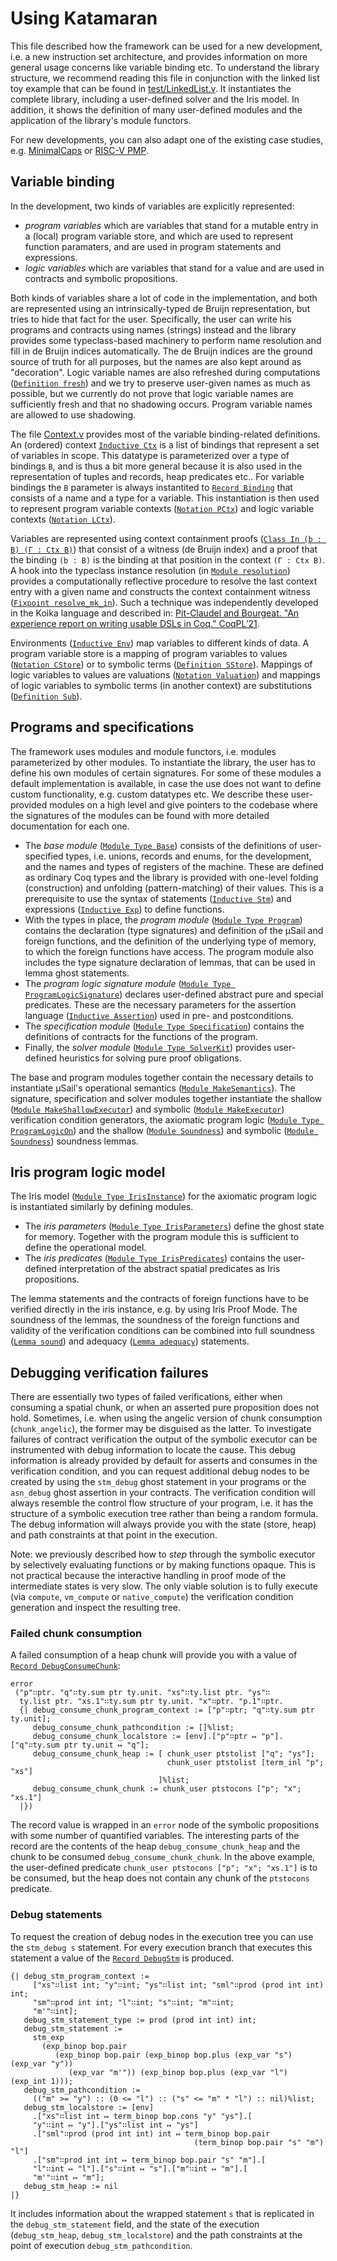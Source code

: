 # Using Katamaran

This file described how the framework can be used for a new development, i.e. a new instruction set architecture, and provides information on more general usage concerns like variable binding etc.
To understand the library structure, we recommend reading this file in conjunction with the linked list toy example that can be found in [test/LinkedList.v](test/LinkedList.v).
It instantiates the complete library, including a user-defined solver and the Iris model.
In addition, it shows the definition of many user-defined modules and the application of the library's module functors.

For new developments, you can also adapt one of the existing case studies, e.g. [MinimalCaps](https://github.com/katamaran-project/katamaran/tree/main/case_study/MinimalCaps) or [RISC-V PMP](https://github.com/katamaran-project/katamaran/tree/main/case_study/RiscvPmp).

## Variable binding
In the development, two kinds of variables are explicitly represented:
- *program variables* which are variables that stand for a mutable entry in a (local) program variable store, and which are used to represent function paramaters, and are used in program statements and expressions.
- *logic variables* which are variables that stand for a value and are used in contracts and symbolic propositions.

Both kinds of variables share a lot of code in the implementation, and both are represented using an intrinsically-typed de Bruijn representation, but tries to hide that fact for the user. Specifically, the user can write his programs and contracts using names (strings) instead and the library provides some typeclass-based machinery to perform name resolution and fill in de Bruijn indices automatically.
The de Bruijn indices are the ground source of truth for all purposes, but the names are also kept around as "decoration".
Logic variable names are also refreshed during computations ([`Definition fresh`](theories/Context.v)) and we try to preserve user-given names as much as possible, but we currently do not prove that logic variable names are sufficiently fresh and that no shadowing occurs.
Program variable names are allowed to use shadowing.

The file [Context.v](theories/Context.v) provides most of the variable binding-related definitions.
An (ordered) context [`Inductive Ctx`](theories/Context.v) is a list of bindings that represent a set of variables in scope.
This datatype is parameterized over a type of bindings `B`, and is thus a bit more general because it is also used in the representation of tuples and records, heap predicates etc..
For variable bindings the `B` parameter is always instantited to [`Record Binding`](theories/Context.v) that consists of a name and a type for a variable.
This instantiation is then used to represent program variable contexts ([`Notation PCtx`](theories/Base.v)) and logic variable contexts ([`Notation LCtx`](theories/Base.v)).

Variables are represented using context containment proofs ([`Class In (b : B) (Γ : Ctx B)`](theories/Context.v)) that consist of a witness (de Bruijn index) and a proof that the binding `(b : B)` is the binding at that position in the context `(Γ : Ctx B)`.
A hook into the typeclass instance resolution (in [`Module resolution`](theories/Context.v)) provides a computationally reflective procedure to resolve the last context entry with a given name and constructs the context containment witness ([`Fixpoint resolve_mk_in`](theories/Context.v)).
Such a technique was independently developed in the Koika language and described in: [Pit-Claudel and Bourgeat. "An experience report on writing usable DSLs in Coq." CoqPL’21](https://people.csail.mit.edu/bthom/coqpl21.pdf).

Environments ([`Inductive Env`](theories/Environment.v)) map variables to different kinds of data.
A program variable store is a mapping of program variables to values ([`Notation CStore`](theories/Base.v)) or to symbolic terms ([`Definition SStore`](theories/Syntax/Terms.v)).
Mappings of logic variables to values are valuations ([`Notation Valuation`](theories/Base.v)) and mappings of logic variables to symbolic terms (in another context) are substitutions ([`Definition Sub`](theories/Syntax/Terms.v)).

## Programs and specifications
The framework uses modules and module functors, i.e. modules parameterized by other modules.
To instantiate the library, the user has to define his own modules of certain signatures.
For some of these modules a default implementation is available, in case the use does not want to define custom functionality, e.g. custom datatypes etc.
We describe these user-provided modules on a high level and give pointers to the codebase where the signatures of the modules can be found with more detailed documentation for each one.

- The *base module* ([`Module Type Base`](theories/Base.v)) consists of the definitions of user-specified types, i.e. unions, records and enums, for the development, and the names and types of registers of the machine.
  These are defined as ordinary Coq types and the library is provided with one-level folding (construction) and unfolding (pattern-matching) of their values.
  This is a prerequisite to use the syntax of statements ([`Inductive Stm`](theories/Syntax/Statements.v)) and expressions ([`Inductive Exp`](theories/Syntax/Expressions.v)) to define functions.
- With the types in place, the *program module* ([`Module Type Program`](theories/Program.v)) contains the declaration (type signatures) and definition of the μSail and foreign functions, and the definition of the underlying type of memory, to which the foreign functions have access.
  The program module also includes the type signature declaration of lemmas, that can be used in lemma ghost statements.
- The *program logic signature module* ([`Module Type ProgramLogicSignature`](theories/Specification.v)) declares user-defined abstract pure and special predicates.
  These are the necessary parameters for the assertion language ([`Inductive Assertion`](theories/Syntax/Assertions.v)) used in pre- and postconditions.
- The *specification module* ([`Module Type Specification`](theories/Specification.v)) contains the definitions of contracts for the functions of the program.
- Finally, the *solver module* ([`Module Type SolverKit`](theories/Specification.v)) provides user-defined heuristics for solving pure proof obligations.

The base and program modules together contain the necessary details to instantiate μSail's operational semantics ([`Module MakeSemantics`](theories/Semantics.v)).
The signature, specification and solver modules together instantiate the shallow ([`Module MakeShallowExecutor`](theories/Shallow/Executor.v)) and symbolic ([`Module MakeExecutor`](theories/Symbolic/Executor.v)) verification condition generators, the axiomatic program logic ([`Module Type ProgramLogicOn`](theories/Sep/Hoare.v)) and the shallow ([`Module Soundness`](theories/Shallow/Soundness.v)) and symbolic ([`Module Soundness`](theories/Symbolic/Soundness.v)) soundness lemmas.


## Iris program logic model

The Iris model ([`Module Type IrisInstance`](theories/Iris/Model.v)) for the axiomatic program logic is instantiated similarly by defining modules.

- The *iris parameters* ([`Module Type IrisParameters`](theories/Iris/Model.v)) define the ghost state for memory.
  Together with the program module this is sufficient to define the operational model.
- The *iris predicates* ([`Module Type IrisPredicates`](theories/Iris/Model.v)) contains the user-defined interpretation of the abstract spatial predicates as Iris propositions.

The lemma statements and the contracts of foreign functions have to be verified directly in the iris instance, e.g. by using Iris Proof Mode.
The soundness of the lemmas, the soundness of the foreign functions and validity of the verification conditions can be combined into full soundness ([`Lemma sound`](theories/Iris/Model.v)) and adequacy ([`Lemma adequacy`](theories/Iris/Model.v)) statements.


## Debugging verification failures

There are essentially two types of failed verifications, either when consuming a spatial chunk, or when an asserted pure proposition does not hold.
Sometimes, i.e. when using the angelic version of chunk consumption (`chunk_angelic`), the former may be disguised as the latter.
To investigate failures of contract verification the output of the symbolic executor can be instrumented with debug information to locate the cause.
This debug information is already provided by default for asserts and consumes in the verification condition, and you can request additional debug nodes to be created by using the `stm_debug` ghost statement in your programs or the `asn_debug` ghost assertion in your contracts.
The verification condition will always resemble the control flow structure of your program, i.e. it has the structure of a symbolic execution tree rather than being a random formula.
The debug information will always provide you with the state (store, heap) and path constraints at that point in the execution.

Note: we previously described how to *step* through the symbolic executor by selectively evaluating functions or by making functions opaque.
This is not practical because the interactive handling in proof mode of the intermediate states is very slow.
The only viable solution is to fully execute (via `compute`, `vm_compute` or `native_compute`) the verification condition generation and inspect the resulting tree.

### Failed chunk consumption

A failed consumption of a heap chunk will provide you with a value of
[`Record DebugConsumeChunk`](theories/Symbolic/Executor.v):

```
error
 ("p"∷ptr. "q"∷ty.sum ptr ty.unit. "xs"∷ty.list ptr. "ys"∷
  ty.list ptr. "xs.1"∷ty.sum ptr ty.unit. "x"∷ptr. "p.1"∷ptr.
  {| debug_consume_chunk_program_context := ["p"∷ptr; "q"∷ty.sum ptr ty.unit];
     debug_consume_chunk_pathcondition := []%list;
     debug_consume_chunk_localstore := [env].["p"∷ptr ↦ "p"].["q"∷ty.sum ptr ty.unit ↦ "q"];
     debug_consume_chunk_heap := [ chunk_user ptstolist ["q"; "ys"];
                                   chunk_user ptstolist [term_inl "p"; "xs"]
                                 ]%list;
     debug_consume_chunk_chunk := chunk_user ptstocons ["p"; "x"; "xs.1"]
  |})
```

The record value is wrapped in an `error` node of the symbolic propositions with
some number of quantified variables. The interesting parts of the record are the
contents of the heap `debug_consume_chunk_heap` and the chunk to be consumed
`debug_consume_chunk_chunk`. In the above example, the user-defined predicate
`chunk_user ptstocons ["p"; "x"; "xs.1"]` is to be consumed, but the heap does
not contain any chunk of the `ptstocons` predicate.

### Debug statements

To request the creation of debug nodes in the execution tree you can use the
`stm_debug s` statement. For every execution branch that executes this statement
a value of the [`Record DebugStm`](theories/Symbolic/Executor.v) is produced.

```
{| debug_stm_program_context :=
     ["xs"∷list int; "y"∷int; "ys"∷list int; "sml"∷prod (prod int int) int;
     "sm"∷prod int int; "l"∷int; "s"∷int; "m"∷int;
     "m'"∷int];
   debug_stm_statement_type := prod (prod int int) int;
   debug_stm_statement :=
     stm_exp
       (exp_binop bop.pair
          (exp_binop bop.pair (exp_binop bop.plus (exp_var "s") (exp_var "y"))
             (exp_var "m'")) (exp_binop bop.plus (exp_var "l") (exp_int 1)));
   debug_stm_pathcondition :=
     (("m" >= "y") :: (0 <= "l") :: ("s" <= "m" * "l") :: nil)%list;
   debug_stm_localstore := [env]
     .["xs"∷list int ↦ term_binop bop.cons "y" "ys"].[
     "y"∷int ↦ "y"].["ys"∷list int ↦ "ys"]
     .["sml"∷prod (prod int int) int ↦ term_binop bop.pair
                                         (term_binop bop.pair "s" "m") "l"]
     .["sm"∷prod int int ↦ term_binop bop.pair "s" "m"].[
     "l"∷int ↦ "l"].["s"∷int ↦ "s"].["m"∷int ↦ "m"].[
     "m'"∷int ↦ "m"];
   debug_stm_heap := nil
|}
```

It includes information about the wrapped statement `s` that is replicated in
the `debug_stm_statement` field, and the state of the execution
(`debug_stm_heap`, `debug_stm_localstore`) and the path constraints at the point
of execution `debug_stm_pathcondition`.
